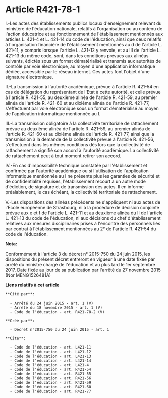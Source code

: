 # Article R421-78-1

I.-Les actes des établissements publics locaux d'enseignement relevant du ministère de l'éducation nationale, relatifs à
l'organisation ou au contenu de l'action éducatrice et au fonctionnement de l'établissement mentionnés aux articles L. 421-4
et L. 421-14 du code de l'éducation, ainsi que ceux relatifs à l'organisation financière de l'établissement mentionnés au d
de l'article L. 421-11, y compris lorsque l'article L. 421-12 y renvoie, et au III de l'article L. 421-13 du même code, sont,
dans les conditions prévues aux alinéas suivants, édictés sous un format dématérialisé et transmis aux autorités de contrôle
par voie électronique, au moyen d'une application informatique dédiée, accessible par le réseau internet. Ces actes font
l'objet d'une signature électronique. 

II.-La transmission à l'autorité académique, prévue à l'article R. 421-54 en cas de délégation du représentant de l'Etat à
cette autorité, et celle prévue à l'article R. 421-55, au deuxième alinéa de l'article R. 421-59, au premier alinéa de
l'article R. 421-60 et au dixième alinéa de l'article R. 421-77, s'effectuent par voie électronique sous un format
dématérialisé au moyen de l'application informatique mentionnée au I. 

III.-La transmission obligatoire à la collectivité territoriale de rattachement prévue au deuxième alinéa de l'article R.
421-59, au premier alinéa de l'article R. 421-60 et au dixième alinéa de l'article R. 421-77, ainsi que la transmission à la
demande de la collectivité prévue à l'article R. 421-56, s'effectuent dans les mêmes conditions dès lors que la collectivité
de rattachement a signifié son accord à l'autorité académique. La collectivité de rattachement peut à tout moment retirer son
accord. 

IV.-En cas d'impossibilité technique constatée par l'établissement et confirmée par l'autorité académique ou si l'utilisation
de l'application informatique mentionnée au I ne présente plus les garanties de sécurité et de confidentialité requises,
l'établissement recourt à un autre mode d'édiction, de signature et de transmission des actes. Il en informe préalablement,
le cas échéant, la collectivité territoriale de rattachement. 

V.-Les dispositions des alinéas précédents ne s'appliquent ni aux actes de l'Ecole européenne de Strasbourg, ni à la
procédure de décision conjointe prévue aux e et f de l'article L. 421-11 et au deuxième alinéa du II de l'article L. 421-13
du code de l'éducation, ni aux décisions du chef d'établissement relatives aux mesures disciplinaires prises à l'encontre des
personnels liés par contrat à l'établissement mentionnées au 2° de l'article R. 421-54 du code de l'éducation.

**Nota:**

Conformément à l'article 3 du décret n° 2015-750 du 24 juin 2015, les dispositions du présent décret entreront en vigueur à
une date fixée par arrêté du ministre chargé de l'éducation et au plus tard le 1er septembre 2017. Date fixée au jour de sa
publication par l'arrêté du 27 novembre 2015 (Nor MENG1526481A)

**Liens relatifs à cet article**

	**Cité par**:

	  - Arrêté du 24 juin 2015 - art. 1 (V)
	  - Arrêté du 18 novembre 2015 - art. 1 (V)
	  - Code de l'éducation - art. R421-78-2 (V)

	**Créé par**:

	  - Décret n°2015-750 du 24 juin 2015 - art. 1

	**Cite**:

	  - Code de l'éducation - art. L421-11
	  - Code de l'éducation - art. L421-12
	  - Code de l'éducation - art. L421-13
	  - Code de l'éducation - art. L421-14
	  - Code de l'éducation - art. L421-4
	  - Code de l'éducation - art. R421-54
	  - Code de l'éducation - art. R421-55
	  - Code de l'éducation - art. R421-56
	  - Code de l'éducation - art. R421-59
	  - Code de l'éducation - art. R421-60
	  - Code de l'éducation - art. R421-77
